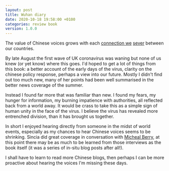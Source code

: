 ```yaml
---
layout: post
title: Wuhan diary
date: 2020-10-18 19:58:00 +0100
categories: review book
version: 1.0.0
---
```


The value of Chinese voices grows with each [connection we][wexin-ban] [sever][sinica-the-american-journalists-still-in-china] between our countries.

By late August the first wave of UK coronavirus was waning but none of us knew (or yet know) where this goes. I'd hoped to get a lot of things from this book: a better account of the early days of the virus, clarity on the chinese policy response, perhaps a view into our future. Mostly I didn't find out too much new, many of her points had been well summarised in the better news coverage of the summer.

Instead I found far more that was familiar than new. I found my fears, my hunger for information, my burning impatience with authorities, all reflected back from a world away. It would be crass to take this as a simple sign of human unity in the face of the virus. I believe the virus has revealed more entrenched division, than it has brought us together.

In short I enjoyed hearing directly from someone in the midst of world events, especially as my chances to hear Chinese voices seems to be shrinking. Sincia did great coverage in conversation with [Micheal Berry][sincia-micheal-berry-interviewed], at this point there may be as much to be learned from those interviews as the book itself (it was a series of in-situ blog posts after all!).

I shall have to learn to read more Chinese blogs, then perhaps I can be more proactive about hearing the voices I'm missing these days.

[sinica-the-american-journalists-still-in-china]: https://supchina.com/podcast/the-american-journalists-still-in-china/
[wexin-ban]: https://www.wired.co.uk/article/wechat-ban-us-trump
[sincia-micheal-berry-interviewed]: https://supchina.com/podcast/the-controversy-over-fangfangs-wuhan-diary-a-conversation-with-the-translator-michael-berry/
